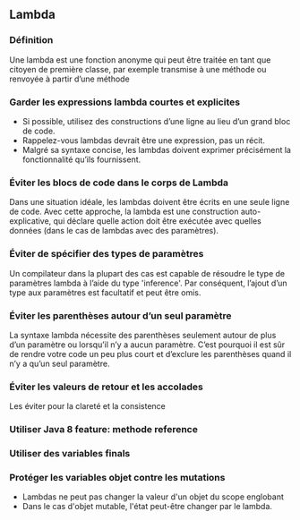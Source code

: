 ## Lambda

### Définition
Une lambda est une fonction anonyme qui peut être traitée en tant que citoyen de première classe, par exemple transmise à une méthode ou renvoyée à partir d’une méthode


### Garder les expressions lambda courtes et explicites
* Si possible, utilisez des constructions d’une ligne au lieu d’un grand bloc de code.
* Rappelez-vous lambdas devrait être une expression, pas un récit. 
* Malgré sa syntaxe concise, les lambdas doivent exprimer précisément la fonctionnalité qu’ils fournissent.

### Éviter les blocs de code dans le corps de Lambda
Dans une situation idéale, les lambdas doivent être écrits en une seule ligne de code. Avec cette approche, la lambda est une construction auto-explicative, qui déclare quelle action doit être exécutée avec quelles données (dans le cas de lambdas avec des paramètres).

### Éviter de spécifier des types de paramètres
Un compilateur dans la plupart des cas est capable de résoudre le type de paramètres lambda à l’aide du type 'inference'. Par conséquent, l’ajout d’un type aux paramètres est facultatif et peut être omis.

### Éviter les parenthèses autour d’un seul paramètre
La syntaxe lambda nécessite des parenthèses seulement autour de plus d’un paramètre ou lorsqu’il n’y a aucun paramètre. C’est pourquoi il est sûr de rendre votre code un peu plus court et d’exclure les parenthèses quand il n’y a qu’un seul paramètre.

### Éviter les valeurs de retour et les accolades
Les éviter pour la clareté et la consistence

### Utiliser Java 8 feature: methode reference

### Utiliser des variables finals

### Protéger les variables objet contre les mutations
* Lambdas ne peut pas changer la valeur d'un objet du scope englobant
* Dans le cas d'objet mutable, l'état peut-être changer par le lambda.  